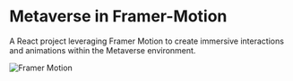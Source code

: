 # Metaverse in Framer-Motion
 A React project leveraging Framer Motion to create immersive interactions and animations within the Metaverse environment.

![Framer Motion](https://github.com/shrutigajera102/Metaverse-in-Framer-Motion/assets/146714862/61348c3d-e871-4b90-8dae-130ae2fe5be5)
